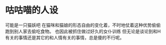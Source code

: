 # 咕咕喵的人设

可能是一只猫妖吧
在猫咪和猫娘的形态自由的变化着，不时地仗着这种优势偷偷跑到别人家去偷吃食物。
也因此被抓住做过好久的女仆训练
但无论是谈论到和H有关的事情还是其它的和人情有关的事情，总是傻的不行呢。